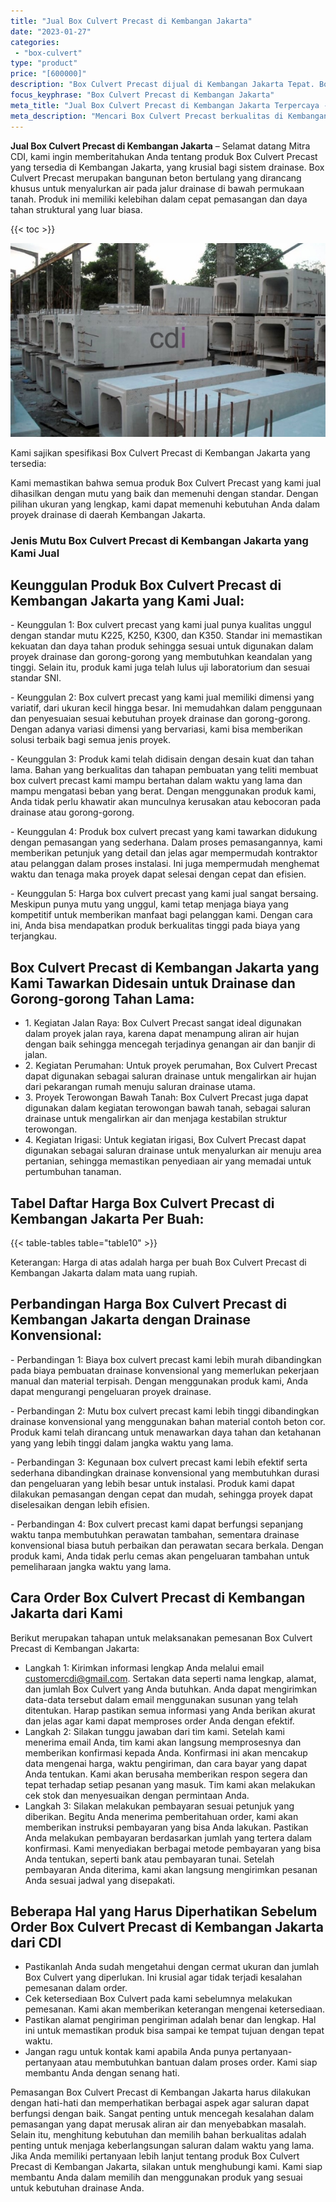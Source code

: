 ```yaml
---
title: "Jual Box Culvert Precast di Kembangan Jakarta"
date: "2023-01-27"
categories:
 - "box-culvert"
type: "product"
price: "[600000]"
description: "Box Culvert Precast dijual di Kembangan Jakarta Tepat. Box Culvert Precast ini merupakan pilihan prima dalam proyek pembangunan sebagai saluran drainase yang prima dan unggul. Hubungi kami untuk konsultasi mendalam."
focus_keyphrase: "Box Culvert Precast di Kembangan Jakarta"
meta_title: "Jual Box Culvert Precast di Kembangan Jakarta Terpercaya - CDI"
meta_description: "Mencari Box Culvert Precast berkualitas di Kembangan Jakarta? Kami adalah solusi tepat dengan solusi terbaik. Klik untuk penawaran istimewa."
---
```


**Jual Box Culvert Precast di Kembangan Jakarta** – Selamat datang Mitra CDI, kami ingin memberitahukan Anda tentang produk Box Culvert Precast yang tersedia di Kembangan Jakarta, yang krusial bagi sistem drainase. Box Culvert Precast merupakan bangunan beton bertulang yang dirancang khusus untuk menyalurkan air pada jalur drainase di bawah permukaan tanah. Produk ini memiliki kelebihan dalam cepat pemasangan dan daya tahan struktural yang luar biasa.

{{< toc >}}

![Jual Box Culvert Precast di Kembangan Jakarta](/images/box-culvert/box-culvert-02.jpg)

Kami sajikan spesifikasi Box Culvert Precast di Kembangan Jakarta yang tersedia:

Kami memastikan bahwa semua produk Box Culvert Precast yang kami jual dihasilkan dengan mutu yang baik dan memenuhi dengan standar. Dengan pilihan ukuran yang lengkap, kami dapat memenuhi kebutuhan Anda dalam proyek drainase di daerah Kembangan Jakarta.

### Jenis Mutu Box Culvert Precast di Kembangan Jakarta yang Kami Jual 

## Keunggulan Produk Box Culvert Precast di Kembangan Jakarta yang Kami Jual:

\- Keunggulan 1: Box culvert precast yang kami jual punya kualitas unggul dengan standar mutu K225, K250, K300, dan K350. Standar ini memastikan kekuatan dan daya tahan produk sehingga sesuai untuk digunakan dalam proyek drainase dan gorong-gorong yang membutuhkan keandalan yang tinggi. Selain itu, produk kami juga telah lulus uji laboratorium dan sesuai standar SNI.

\- Keunggulan 2: Box culvert precast yang kami jual memiliki dimensi yang variatif, dari ukuran kecil hingga besar. Ini memudahkan dalam penggunaan dan penyesuaian sesuai kebutuhan proyek drainase dan gorong-gorong. Dengan adanya variasi dimensi yang bervariasi, kami bisa memberikan solusi terbaik bagi semua jenis proyek.

\- Keunggulan 3: Produk kami telah didisain dengan desain kuat dan tahan lama. Bahan yang berkualitas dan tahapan pembuatan yang teliti membuat box culvert precast kami mampu bertahan dalam waktu yang lama dan mampu mengatasi beban yang berat. Dengan menggunakan produk kami, Anda tidak perlu khawatir akan munculnya kerusakan atau kebocoran pada drainase atau gorong-gorong.

\- Keunggulan 4: Produk box culvert precast yang kami tawarkan didukung dengan pemasangan yang sederhana. Dalam proses pemasangannya, kami memberikan petunjuk yang detail dan jelas agar mempermudah kontraktor atau pelanggan dalam proses instalasi. Ini juga mempermudah menghemat waktu dan tenaga maka proyek dapat selesai dengan cepat dan efisien.

\- Keunggulan 5: Harga box culvert precast yang kami jual sangat bersaing. Meskipun punya mutu yang unggul, kami tetap menjaga biaya yang kompetitif untuk memberikan manfaat bagi pelanggan kami. Dengan cara ini, Anda bisa mendapatkan produk berkualitas tinggi pada biaya yang terjangkau.

## Box Culvert Precast di Kembangan Jakarta yang Kami Tawarkan Didesain untuk Drainase dan Gorong-gorong Tahan Lama:

*   1\. Kegiatan Jalan Raya: Box Culvert Precast sangat ideal digunakan dalam proyek jalan raya, karena dapat menampung aliran air hujan dengan baik sehingga mencegah terjadinya genangan air dan banjir di jalan.
*   2\. Kegiatan Perumahan: Untuk proyek perumahan, Box Culvert Precast dapat digunakan sebagai saluran drainase untuk mengalirkan air hujan dari pekarangan rumah menuju saluran drainase utama.
*   3\. Proyek Terowongan Bawah Tanah: Box Culvert Precast juga dapat digunakan dalam kegiatan terowongan bawah tanah, sebagai saluran drainase untuk mengalirkan air dan menjaga kestabilan struktur terowongan.
*   4\. Kegiatan Irigasi: Untuk kegiatan irigasi, Box Culvert Precast dapat digunakan sebagai saluran drainase untuk menyalurkan air menuju area pertanian, sehingga memastikan penyediaan air yang memadai untuk pertumbuhan tanaman.

## Tabel Daftar Harga Box Culvert Precast di Kembangan Jakarta Per Buah:

{{< table-tables table="table10" >}}

Keterangan: Harga di atas adalah harga per buah Box Culvert Precast di Kembangan Jakarta dalam mata uang rupiah.

## Perbandingan Harga Box Culvert Precast di Kembangan Jakarta dengan Drainase Konvensional:

\- Perbandingan 1: Biaya box culvert precast kami lebih murah dibandingkan pada biaya pembuatan drainase konvensional yang memerlukan pekerjaan manual dan material terpisah. Dengan menggunakan produk kami, Anda dapat mengurangi pengeluaran proyek drainase.

\- Perbandingan 2: Mutu box culvert precast kami lebih tinggi dibandingkan drainase konvensional yang menggunakan bahan material contoh beton cor. Produk kami telah dirancang untuk menawarkan daya tahan dan ketahanan yang yang lebih tinggi dalam jangka waktu yang lama.

\- Perbandingan 3: Kegunaan box culvert precast kami lebih efektif serta sederhana dibandingkan drainase konvensional yang membutuhkan durasi dan pengeluaran yang lebih besar untuk instalasi. Produk kami dapat dilakukan pemasangan dengan cepat dan mudah, sehingga proyek dapat diselesaikan dengan lebih efisien.

\- Perbandingan 4: Box culvert precast kami dapat berfungsi sepanjang waktu tanpa membutuhkan perawatan tambahan, sementara drainase konvensional biasa butuh perbaikan dan perawatan secara berkala. Dengan produk kami, Anda tidak perlu cemas akan pengeluaran tambahan untuk pemeliharaan jangka waktu yang lama.

## Cara Order Box Culvert Precast di Kembangan Jakarta dari Kami

Berikut merupakan tahapan untuk melaksanakan pemesanan Box Culvert Precast di Kembangan Jakarta:

*   Langkah 1: Kirimkan informasi lengkap Anda melalui email customercdi@gmail.com. Sertakan data seperti nama lengkap, alamat, dan jumlah Box Culvert yang Anda butuhkan.
Anda dapat mengirimkan data-data tersebut dalam email menggunakan susunan yang telah ditentukan. Harap pastikan semua informasi yang Anda berikan akurat dan jelas agar kami dapat memproses order Anda dengan efektif.
*   Langkah 2: Silakan tunggu jawaban dari tim kami. Setelah kami menerima email Anda, tim kami akan langsung memprosesnya dan memberikan konfirmasi kepada Anda. Konfirmasi ini akan mencakup data mengenai harga, waktu pengiriman, dan cara bayar yang dapat Anda tentukan.
Kami akan berusaha memberikan respon segera dan tepat terhadap setiap pesanan yang masuk. Tim kami akan melakukan cek stok dan menyesuaikan dengan permintaan Anda.
*   Langkah 3: Silakan melakukan pembayaran sesuai petunjuk yang diberikan. Begitu Anda menerima pemberitahuan order, kami akan memberikan instruksi pembayaran yang bisa Anda lakukan. Pastikan Anda melakukan pembayaran berdasarkan jumlah yang tertera dalam konfirmasi.
Kami menyediakan berbagai metode pembayaran yang bisa Anda tentukan, seperti bank atau pembayaran tunai. Setelah pembayaran Anda diterima, kami akan langsung mengirimkan pesanan Anda sesuai jadwal yang disepakati.

## Beberapa Hal yang Harus Diperhatikan Sebelum Order Box Culvert Precast di Kembangan Jakarta dari CDI

*   Pastikanlah Anda sudah mengetahui dengan cermat ukuran dan jumlah Box Culvert yang diperlukan. Ini krusial agar tidak terjadi kesalahan pemesanan dalam order.
*   Cek ketersediaan Box Culvert pada kami sebelumnya melakukan pemesanan. Kami akan memberikan keterangan mengenai ketersediaan.
*   Pastikan alamat pengiriman pengiriman adalah benar dan lengkap. Hal ini untuk memastikan produk bisa sampai ke tempat tujuan dengan tepat waktu.
*   Jangan ragu untuk kontak kami apabila Anda punya pertanyaan-pertanyaan atau membutuhkan bantuan dalam proses order. Kami siap membantu Anda dengan senang hati.

Pemasangan Box Culvert Precast di Kembangan Jakarta harus dilakukan dengan hati-hati dan memperhatikan berbagai aspek agar saluran dapat berfungsi dengan baik. Sangat penting untuk mencegah kesalahan dalam pemasangan yang dapat merusak aliran air dan menyebabkan masalah. Selain itu, menghitung kebutuhan dan memilih bahan berkualitas adalah penting untuk menjaga keberlangsungan saluran dalam waktu yang lama. Jika Anda memiliki pertanyaan lebih lanjut tentang produk Box Culvert Precast di Kembangan Jakarta, silakan untuk menghubungi kami. Kami siap membantu Anda dalam memilih dan menggunakan produk yang sesuai untuk kebutuhan drainase Anda.